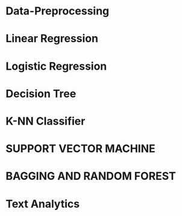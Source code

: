 # Data-Preprocessing
# Linear Regression
# Logistic Regression
# Decision Tree
# K-NN Classifier
# SUPPORT VECTOR MACHINE
# BAGGING AND RANDOM FOREST
# Text Analytics
